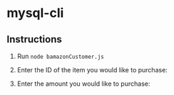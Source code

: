# mysql-cli

## Instructions
1. Run `node bamazonCustomer.js`
2. Enter the ID of the item you would like to purchase:

3. Enter the amount you would like to purchase:
